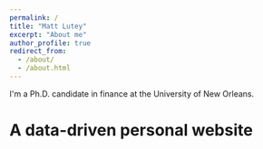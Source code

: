 ```yaml
---
permalink: /
title: "Matt Lutey"
excerpt: "About me"
author_profile: true
redirect_from:
  - /about/
  - /about.html
---
```


I'm a Ph.D. candidate in finance at the University of New Orleans.

A data-driven personal website
======
